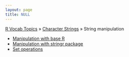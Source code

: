 ```yaml
---
layout: page
title: NULL
---
```


[R Vocab Topics](index) &#187; [Character Strings](characters) &#187; String manipulation

* [Manipulation with base R](manipulation_base_r)
* [Manipulation with stringr package](manipulation_stringr)
* [Set operations](string_set_operations)
